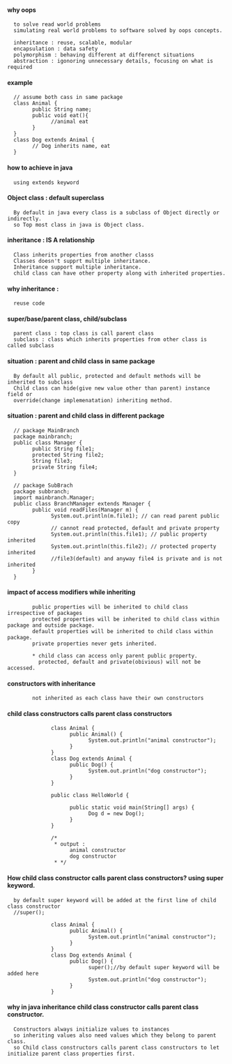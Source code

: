 #### why oops

      to solve read world problems
      simulating real world problems to software solved by oops concepts.
      
      inheritance : reuse, scalable, modular
      encapsulation : data safety
      polymorphism : behaving different at differenct situations
      abstraction : igonoring unnecessary details, focusing on what is required
      
#### example

      // assume both cass in same package
      class Animal {
            public String name;
            public void eat(){
                  //animal eat
            }
      }
      class Dog extends Animal {
            // Dog inherits name, eat
      }

#### how to achieve in java

      using extends keyword 

#### Object class : default superclass

      By default in java every class is a subclass of Object directly or indirectly.
      so Top most class in java is Object class.

#### inheritance : IS A relationship

      Class inherits properties from another classs
      Classes doesn't supprt multiple inheritance.
      Inheritance support multiple inheritance.
      child class can have other property along with inherited properties. 
      
#### why inheritance : 

      reuse code


#### super/base/parent class, child/subclass 

      parent class : top class is call parent class
      subclass : class which inherits properties from other class is called subclass
      
#### situation : parent and child class in same package
      
      By default all public, protected and default methods will be inherited to subclass
      Child class can hide(give new value other than parent) instance field or 
      override(change implemenatation) inheriting method.

#### situation : parent and child class in different package

      // package MainBranch
      package mainbranch;
      public class Manager {
            public String file1;
            protected String file2;
            String file3;
            private String file4;
      }

      // package SubBrach
      package subbranch;
      import mainbranch.Manager;
      public class BranchManager extends Manager {
            public void readFiles(Manager m) {
                  System.out.println(m.file1); // can read parent public copy
                  // cannot read protected, default and private property
                  System.out.println(this.file1); // public property inherited 
                  System.out.println(this.file2); // protected property inherited
                  //file3(default) and anyway file4 is private and is not inherited
            }
      }

      

#### impact of access modifiers while inheriting 
      
            public properties will be inherited to child class irrespective of packages
            protected properties will be inherited to child class within package and outside package.
            default properties will be inherited to child class within package.
            private properties never gets inherited.
            
            * child class can access only parent public property.
              protected, default and private(obivious) will not be accessed. 


#### constructors with inheritance

            not inherited as each class have their own constructors
            
#### child class constructors calls parent class constructors

                  class Animal {
                        public Animal() {
                              System.out.println("animal constructor");
                        }
                  }
                  class Dog extends Animal {
                        public Dog() {
                              System.out.println("dog constructor");
                        }
                  }

                  public class HelloWorld {

                        public static void main(String[] args) {
                              Dog d = new Dog();
                        }
                  }

                  /*
                   * output : 
                        animal constructor
                        dog constructor
                   * */

#### How child class constructor calls parent class constructors? using super keyword.
      
      by default super keyword will be added at the first line of child class constructor
      //super();
                 
                  class Animal {
                        public Animal() {
                              System.out.println("animal constructor");
                        }
                  }
                  class Dog extends Animal {
                        public Dog() {
                              super();//by default super keyword will be added here
                              System.out.println("dog constructor");
                        }
                  }
                  
#### why in java inheritance child class constructor calls parent class constructor.                 

      Constructors always initialize values to instances
      so inheriting values also need values which they belong to parent class.
      so Child class constructors calls parent class constructors to let initialize parent class properties first.
      
